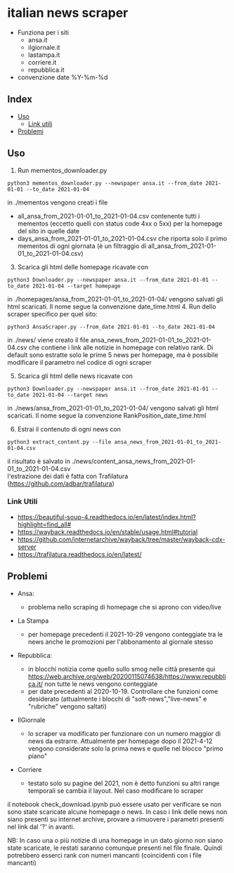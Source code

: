 # italian news scraper 
- Funziona per i siti 
	- ansa.it 
	- ilgiornale.it 
	- lastampa.it
	- corriere.it
	- repubblica.it
- convenzione date %Y-%m-%d


## Index

- [Uso](#Uso)
  - [Link utili](#link_utili)
- [Problemi](#credits)



## Uso
1. Run mementos_downloader.py
```
python3 mementos_downloader.py --newspaper ansa.it --from_date 2021-01-01 --to_date 2021-01-04

```
in ./mementos vengono creati i file
- all_ansa_from_2021-01-01_to_2021-01-04.csv contenente tutti i mementos (eccetto quelli con status code 4xx o 5xx) per la homepage del sito in quelle date
- days_ansa_from_2021-01-01_to_2021-01-04.csv che riporta solo il primo mementos di ogni giornata (è un filtraggio di all_ansa_from_2021-01-01_to_2021-01-04.csv)
3. Scarica gli html delle homepage ricavate con 
```
python3 Downloader.py --newspaper ansa.it --from_date 2021-01-01 --to_date 2021-01-04 --target homepage
```
in ./homepages/ansa_from_2021-01-01_to_2021-01-04/ vengono salvati gli html scaricati. Il nome segue la convenzione date_time.html
4. Run dello scraper specifico per quel sito:
```
python3 AnsaScraper.py --from_date 2021-01-01 --to_date 2021-01-04
```
in ./news/ viene creato il file ansa_news_from_2021-01-01_to_2021-01-04.csv che contiene i link alle notizie in homepage con relativo rank. Di default sono estratte solo le prime 5 news per homepage, ma è possibile modificare il parametro nel codice di ogni scraper

5. Scarica gli html delle news ricavate con
```
python3 Downloader.py --newspaper ansa.it --from_date 2021-01-01 --to_date 2021-01-04 --target news
```
in ./news/ansa_from_2021-01-01_to_2021-01-04/ vengono salvati gli html scaricati. Il nome segue la convenzione RankPosition_date_time.html

6. Estrai il contenuto di ogni news con
```
python3 extract_content.py --file ansa_news_from_2021-01-01_to_2021-01-04.csv
```
il risultato è salvato in ./news/content_ansa_news_from_2021-01-01_to_2021-01-04.csv  
l'estrazione dei dati è fatta con Trafilatura (https://github.com/adbar/trafilatura)

###  Link Utili
- https://beautiful-soup-4.readthedocs.io/en/latest/index.html?highlight=find_all#
- https://wayback.readthedocs.io/en/stable/usage.html#tutorial
- https://github.com/internetarchive/wayback/tree/master/wayback-cdx-server
- https://trafilatura.readthedocs.io/en/latest/

##  Problemi
- Ansa:
  - problema nello scraping di homepage che si aprono con video/live
- La Stampa
  - per homepage precedenti il 2021-10-29 vengono conteggiate tra le news anche le promozioni per l'abbonamento al giornale stesso
- Repubblica:
  - in blocchi notizia come quello sullo smog nelle città presente qui https://web.archive.org/web/20200115074638/https://www.repubblica.it/ non tutte le news vengono conteggiate
  - per date precedenti al 2020-10-19. Controllare che funzioni come desiderato (attualmente i blocchi di "soft-news","live-news" e "rubriche" vengono saltati)
- IlGiornale
  - lo scraper va modificato per funzionare con un numero maggior di news da estrarre. Attualmente per homepage dopo il 2021-4-12 vengono considerate solo la prima news e quelle nel blocco "primo piano"

- Corriere
  - testato solo su pagine del 2021, non è detto funzioni su altri range temporali se cambia il layout. Nel caso modificare lo scraper


il notebook check_download.ipynb può essere usato per verificare se non sono state scaricate alcune homepage o news. 
In caso i link delle news non siano presenti su internet archive, provare a rimuovere i parametri presenti nel link dal '?' in avanti.

NB: In caso una o più notizie di una homepage in un dato giorno non siano state scaricate, le restati saranno comunque presenti nel file finale. Quindi potrebbero esserci rank con numeri mancanti (coincidenti con i file mancanti)

